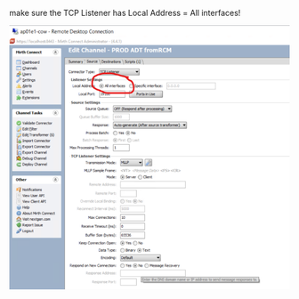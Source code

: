 make sure the TCP Listener has Local Address = All interfaces!

![image.png](/.attachments/image-058bb027-8f4c-488d-9a95-36e4648210c3.png)